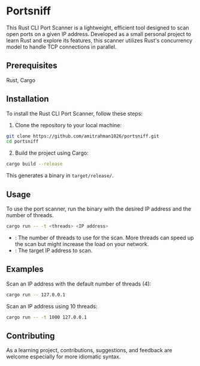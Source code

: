 # Portsniff

This Rust CLI Port Scanner is a lightweight, efficient tool designed to scan
open ports on a given IP address. Developed as a small personal project to learn
Rust and explore its features, this scanner utilizes Rust's concurrency model to
handle TCP connections in parallel.

## Prerequisites

Rust, Cargo

## Installation

To install the Rust CLI Port Scanner, follow these steps:

1. Clone the repository to your local machine:

```bash
git clone https://github.com/amitrahman1026/portsniff.git
cd portsniff
```

2. Build the project using Cargo:

```bash
cargo build --release
```

This generates a binary in `target/release/`.

## Usage

To use the port scanner, run the binary with the desired IP address and the
number of threads.

```bash
cargo run -- -t <threads> <IP address>
```

- <threads>: The number of threads to use for the scan. More threads can speed
  up the scan but might increase the load on your network.
- <IP address>: The target IP address to scan.

## Examples

Scan an IP address with the default number of threads (4):

```bash
cargo run -- 127.0.0.1
```

Scan an IP address using 10 threads:

```bash
cargo run -- -t 1000 127.0.0.1
```

## Contributing

As a learning project, contributions, suggestions, and feedback are welcome
especially for more idiomatic syntax.
